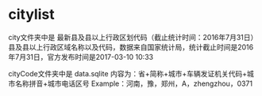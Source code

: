# citylist

city文件夹中是
最新县及县以上行政区划代码（截止统计时间：2016年7月31日）
县及县以上行政区域名称以及代码，数据来自国家统计局，统计截止时间是2016年7月31日，官方发布时间是2017-03-10 10:33

cityCode文件夹中是
data.sqlite
内容为：省+简称+城市+车辆发证机关代码+城市名称拼音+城市电话区号
Example：河南，豫，郑州，A，zhengzhou，0371

